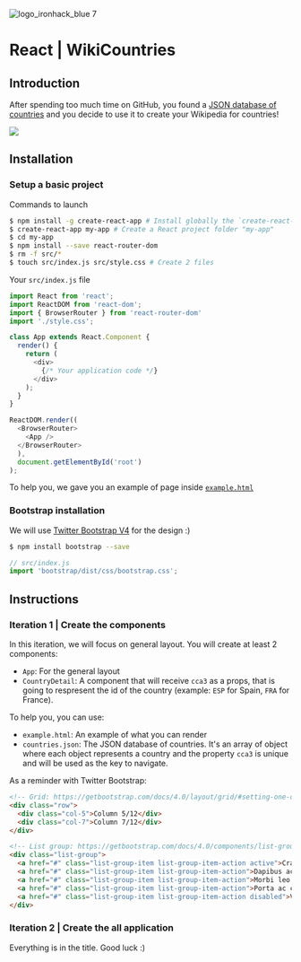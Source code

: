 ![logo_ironhack_blue 7](https://user-images.githubusercontent.com/23629340/40541063-a07a0a8a-601a-11e8-91b5-2f13e4e6b441.png)

# React | WikiCountries

## Introduction

After spending too much time on GitHub, you found a [JSON database of countries](https://github.com/mledoze/countries/blob/master/countries.json) and you decide to use it to create your Wikipedia for countries!

![](https://media.giphy.com/media/fdUHHKI36bTVduRDfB/giphy.gif)


## Installation 

### Setup a basic project
Commands to launch
```sh
$ npm install -g create-react-app # Install globally the `create-react-app` command
$ create-react-app my-app # Create a React project folder "my-app"
$ cd my-app
$ npm install --save react-router-dom
$ rm -f src/*
$ touch src/index.js src/style.css # Create 2 files
```

Your `src/index.js` file
```javascript
import React from 'react';
import ReactDOM from 'react-dom';
import { BrowserRouter } from 'react-router-dom'
import './style.css';

class App extends React.Component {
  render() {
    return (
      <div>
        {/* Your application code */}
      </div>
    );
  }
}

ReactDOM.render((
  <BrowserRouter>
    <App />
  </BrowserRouter>
  ),
  document.getElementById('root')
);

```

To help you, we gave you an example of page inside [`example.html`](example.html)

### Bootstrap installation

We will use [Twitter Bootstrap V4](https://getbootstrap.com/) for the design :)

```sh
$ npm install bootstrap --save
```

```javascript
// src/index.js
import 'bootstrap/dist/css/bootstrap.css';
```


## Instructions

### Iteration 1 | Create the components

In this iteration, we will focus on general layout. You will create at least 2 components:
- `App`: For the general layout
- `CountryDetail`: A component that will receive `cca3` as a props, that is going to respresent the id of the country (example: `ESP` for Spain, `FRA` for France).

To help you, you can use:
- `example.html`: An example of what you can render
- `countries.json`: The JSON database of countries. It's an array of object where each object represents a country and the property `cca3` is unique and will be used as the key to navigate.


As a reminder with Twitter Bootstrap:
```html
<!-- Grid: https://getbootstrap.com/docs/4.0/layout/grid/#setting-one-column-width -->
<div class="row">
  <div class="col-5">Column 5/12</div>
  <div class="col-7">Column 7/12</div>
</div>

<!-- List group: https://getbootstrap.com/docs/4.0/components/list-group/#links-and-buttons -->
<div class="list-group">
  <a href="#" class="list-group-item list-group-item-action active">Cras justo odio (active)</a>
  <a href="#" class="list-group-item list-group-item-action">Dapibus ac facilisis in</a>
  <a href="#" class="list-group-item list-group-item-action">Morbi leo risus</a>
  <a href="#" class="list-group-item list-group-item-action">Porta ac consectetur ac</a>
  <a href="#" class="list-group-item list-group-item-action disabled">Vestibulum at eros</a>
</div>
```


### Iteration 2 | Create the all application

Everything is in the title. Good luck :)




